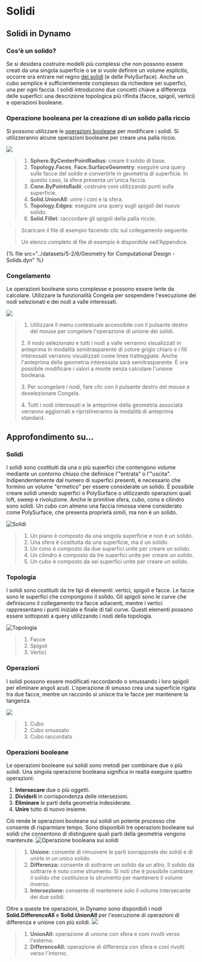 # Solidi

## Solidi in Dynamo

### Cos'è un solido?

Se si desidera costruire modelli più complessi che non possono essere creati da una singola superficie o se si vuole definire un volume esplicito, occorre ora entrare nel regno [dei solidi](5-6\_solids.md#solids) (e delle PolySurface). Anche un cubo semplice è sufficientemente complesso da richiedere sei superfici, una per ogni faccia. I solidi introducono due concetti chiave a differenza delle superfici: una descrizione topologica più rifinita (facce, spigoli, vertici) e operazioni booleane.

### Operazione booleana per la creazione di un solido palla riccio

Si possono utilizzare le [operazioni booleane](5-6\_solids.md#boolean-operations) per modificare i solidi. Si utilizzeranno alcune operazioni booleane per creare una palla riccio.

![](<../images/5-2/6/solids  - spiky ball.jpg>)

> 1. **Sphere.ByCenterPointRadius**: creare il solido di base.
> 2. **Topology.Faces**, **Face.SurfaceGeometry**: eseguire una query sulle facce del solido e convertirle in geometria di superficie. In questo caso, la sfera presenta un'unica faccia.
> 3. **Cone.ByPointsRadii**: costruire coni utilizzando punti sulla superficie.
> 4. **Solid.UnionAll**: unire i coni e la sfera.
> 5. **Topology.Edges**: eseguire una query sugli spigoli del nuovo solido.
> 6. **Solid.Fillet**: raccordare gli spigoli della palla riccio.

> Scaricare il file di esempio facendo clic sul collegamento seguente.
>
> Un elenco completo di file di esempio è disponibile nell'Appendice.

{% file src="../datasets/5-2/6/Geometry for Computational Design - Solids.dyn" %}

### Congelamento

Le operazioni booleane sono complesse e possono essere lente da calcolare. Utilizzare la funzionalità Congela per sospendere l'esecuzione dei nodi selezionati e dei nodi a valle interessati.

![](<../images/5-2/6/solids - freeze node.jpg>)

> 1. Utilizzare il menu contestuale accessibile con il pulsante destro del mouse per congelare l'operazione di unione dei solidi.
>
> 2\. Il nodo selezionato e tutti i nodi a valle verranno visualizzati in anteprima in modalità semitrasparente di colore grigio chiaro e i fili interessati verranno visualizzati come linee tratteggiate. Anche l'anteprima della geometria interessata sarà semitrasparente. È ora possibile modificare i valori a monte senza calcolare l'unione booleana.
>
> 3\. Per scongelare i nodi, fare clic con il pulsante destro del mouse e deselezionare Congela.
>
> 4\. Tutti i nodi interessati e le anteprime della geometria associata verranno aggiornati e ripristineranno la modalità di anteprima standard.

## Approfondimento su...

### Solidi

I solidi sono costituiti da una o più superfici che contengono volume mediante un contorno chiuso che definisce l'"entrata" o l'"uscita". Indipendentemente dal numero di superfici presenti, è necessario che formino un volume "ermetico" per essere considerate un solido. È possibile creare solidi unendo superfici o PolySurface o utilizzando operazioni quali loft, sweep e rivoluzione. Anche le primitive sfera, cubo, cono e cilindro sono solidi. Un cubo con almeno una faccia rimossa viene considerato come PolySurface, che presenta proprietà simili, ma non è un solido.

![Solidi](../images/5-2/6/Primitives.jpg)

> 1. Un piano è composto da una singola superficie e non è un solido.
> 2. Una sfera è costituita da una superficie, ma _è_ un solido.
> 3. Un cono è composto da due superfici unite per creare un solido.
> 4. Un cilindro è composto da tre superfici unite per creare un solido.
> 5. Un cubo è composto da sei superfici unite per creare un solido.

### Topologia

I solidi sono costituiti da tre tipi di elementi: vertici, spigoli e facce. Le facce sono le superfici che compongono il solido. Gli spigoli sono le curve che definiscono il collegamento tra facce adiacenti, mentre i vertici rappresentano i punti iniziale e finale di tali curve. Questi elementi possono essere sottoposti a query utilizzando i nodi della topologia.

![Topologia](../images/5-2/6/Solid-topology.jpg)

> 1. Facce
> 2. Spigoli
> 3. Vertici

### Operazioni

I solidi possono essere modificati raccordando o smussando i loro spigoli per eliminare angoli acuti. L'operazione di smusso crea una superficie rigata tra due facce, mentre un raccordo si unisce tra le facce per mantenere la tangenza.

![](../images/5-2/6/SolidOperations.jpg)

> 1. Cubo
> 2. Cubo smussato
> 3. Cubo raccordato

### Operazioni booleane

Le operazioni booleane sui solidi sono metodi per combinare due o più solidi. Una singola operazione booleana significa in realtà eseguire quattro operazioni:

1. **Intersecare** due o più oggetti.
2. **Dividerli** in corrispondenza delle intersezioni.
3. **Eliminare** le parti della geometria indesiderate.
4. **Unire** tutto di nuovo insieme.

Ciò rende le operazioni booleane sui solidi un potente processo che consente di risparmiare tempo. Sono disponibili tre operazioni booleane sui solidi che consentono di distinguere quali parti della geometria vengono mantenute. ![Operazione booleana sui solidi](../images/5-2/6/SolidBooleans.jpg)

> 1. **Unione:** consente di rimuovere le parti sovrapposte dei solidi e di unirle in un unico solido.
> 2. **Differenza:** consente di sottrarre un solido da un altro. Il solido da sottrarre è noto come strumento. Si noti che è possibile cambiare il solido che costituisce lo strumento per mantenere il volume inverso.
> 3. **Intersezione:** consente di mantenere solo il volume intersecante dei due solidi.

Oltre a queste tre operazioni, in Dynamo sono disponibili i nodi **Solid.DifferenceAll** e **Solid.UnionAll** per l'esecuzione di operazioni di differenza e unione con più solidi. ![](../images/5-2/6/BooleanAll.jpg)

> 1. **UnionAll:** operazione di unione con sfera e coni rivolti verso l'esterno.
> 2. **DifferenceAll:** operazione di differenza con sfera e coni rivolti verso l'interno.

##
